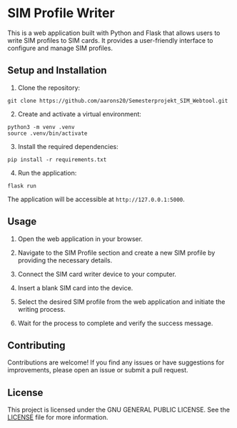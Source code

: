 # SIM Profile Writer

This is a web application built with Python and Flask that allows users to write SIM profiles to SIM cards. It provides a user-friendly interface to configure and manage SIM profiles.

## Setup and Installation

1. Clone the repository:
```
git clone https://github.com/aarons20/Semesterprojekt_SIM_Webtool.git
```

2. Create and activate a virtual environment:
```
python3 -m venv .venv 
source .venv/bin/activate
```

3. Install the required dependencies:
```
pip install -r requirements.txt
```

4. Run the application:
```
flask run
```

The application will be accessible at ```http://127.0.0.1:5000```.

## Usage

1. Open the web application in your browser.

2. Navigate to the SIM Profile section and create a new SIM profile by providing the necessary details.

3. Connect the SIM card writer device to your computer.

4. Insert a blank SIM card into the device.

5. Select the desired SIM profile from the web application and initiate the writing process.

6. Wait for the process to complete and verify the success message.

## Contributing

Contributions are welcome! If you find any issues or have suggestions for improvements, please open an issue or submit a pull request.

## License

This project is licensed under the GNU GENERAL PUBLIC LICENSE. See the [LICENSE](LICENSE) file for more information.
